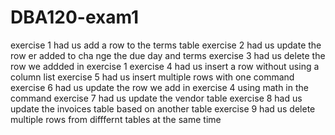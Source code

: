 # DBA120-exam1
exercise 1 had us add a row to the terms table
exercise 2 had us update the row er added to cha nge the due day and terms
exercise 3 had us delete the row we addded in exercise 1
exercise 4 had us insert a row without using a column list
exercise 5 had us insert multiple rows with one command 
exercise 6 had us update the row we add in  exercise 4 using math in the command
exercise 7 had us update the vendor table
exercise 8 had us update the invoices table based on another table
exercise 9 had us delete multiple rows from difffernt tables at the same time
